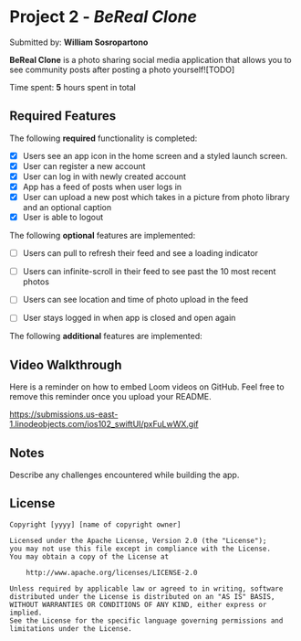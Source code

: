 
# Project 2 - *BeReal Clone*

Submitted by: **William Sosropartono**

**BeReal Clone** is a photo sharing social media application that allows you to see community posts after posting a photo yourself![TODO] 

Time spent: **5** hours spent in total

## Required Features

The following **required** functionality is completed:

- [x] Users see an app icon in the home screen and a styled launch screen.
- [x] User can register a new account
- [x] User can log in with newly created account
- [x] App has a feed of posts when user logs in
- [x] User can upload a new post which takes in a picture from photo library and an optional caption    
- [x] User is able to logout    
 
The following **optional** features are implemented:

- [ ] Users can pull to refresh their feed and see a loading indicator
- [ ] Users can infinite-scroll in their feed to see past the 10 most recent photos
- [ ] Users can see location and time of photo upload in the feed    
- [ ] User stays logged in when app is closed and open again    


The following **additional** features are implemented:


## Video Walkthrough

Here is a reminder on how to embed Loom videos on GitHub. Feel free to remove this reminder once you upload your README. 


https://submissions.us-east-1.linodeobjects.com/ios102_swiftUI/pxFuLwWX.gif


## Notes

Describe any challenges encountered while building the app.

## License

    Copyright [yyyy] [name of copyright owner]

    Licensed under the Apache License, Version 2.0 (the "License");
    you may not use this file except in compliance with the License.
    You may obtain a copy of the License at

        http://www.apache.org/licenses/LICENSE-2.0

    Unless required by applicable law or agreed to in writing, software
    distributed under the License is distributed on an "AS IS" BASIS,
    WITHOUT WARRANTIES OR CONDITIONS OF ANY KIND, either express or implied.
    See the License for the specific language governing permissions and
    limitations under the License.

